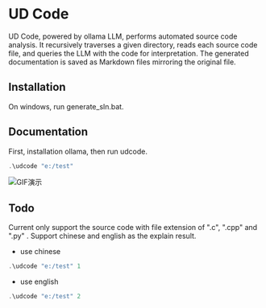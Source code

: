 # UD Code
UD Code, powered by ollama LLM, performs automated source code analysis. It recursively traverses a given directory, reads each source code file, and queries the LLM with the code for interpretation. The generated documentation is saved as Markdown files mirroring the original file.

## Installation
On windows, run generate_sln.bat.

## Documentation
First, installation ollama, then run udcode.
```cpp
.\udcode "e:/test"
```

![GIF演示](https://github.com/thefistlei/uncode/blob/main/example.gif)

## Todo
Current only support the source code with file extension of ".c", ".cpp" and ".py" . Support chinese and english as the explain result.

- use chinese
```cpp
.\udcode "e:/test" 1
```

- use english
```cpp
.\udcode "e:/test" 2
```








